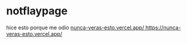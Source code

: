 # notflaypage
hice esto porque me odio
[nunca-veras-esto.vercel.app/
](https://nunca-veras-esto.vercel.app/)https://nunca-veras-esto.vercel.app/
